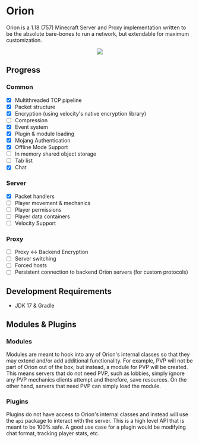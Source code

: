 # Orion
Orion is a 1.18 (757) Minecraft Server and Proxy implementation written to be the absolute bare-bones to run a network, 
but extendable for maximum customization.

<p align="center">
  <img src="https://user-images.githubusercontent.com/38387876/148739079-b49bf96a-86e1-4425-a600-b709c60524bc.png" />
</p>

## Progress
### Common
- [x] Multithreaded TCP pipeline
- [x] Packet structure
- [x] Encryption (using velocity's native encryption library)
- [ ] Compression
- [x] Event system
- [x] Plugin & module loading
- [x] Mojang Authentication
- [x] Offline Mode Support
- [ ] In memory shared object storage
- [ ] Tab list 
- [x] Chat

### Server
- [x] Packet handlers
- [ ] Player movement & mechanics
- [ ] Player permissions
- [ ] Player data containers
- [ ] Velocity Support

### Proxy
- [ ] Proxy <-> Backend Encryption
- [ ] Server switching
- [ ] Forced hosts
- [ ] Persistent connection to backend Orion servers (for custom protocols)

## Development Requirements
- JDK 17 & Gradle

## Modules & Plugins

### Modules

Modules are meant to hook into any of Orion's internal classes so that they may extend and/or add additional
functionality. For example, PVP will not be part of Orion out of the box; but instead, a module for PVP will be created.
This means servers that do not need PVP, such as lobbies, simply ignore any PVP mechanics clients attempt and therefore,
save resources. On the other hand, servers that need PVP can simply load the module.

### Plugins

Plugins do not have access to Orion's internal classes and instead will use the `api` package to interact with the
server. This is a high level API that is meant to be 100% safe. A good use case for a plugin would be modifying chat
format, tracking player stats, etc. 
